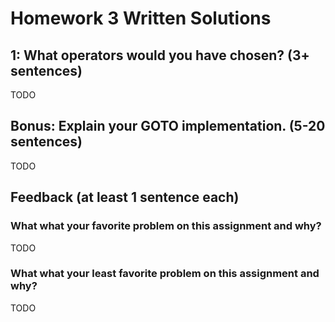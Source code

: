 # Homework 3 Written Solutions

## 1: What operators would you have chosen? (3+ sentences)

TODO

## Bonus: Explain your GOTO implementation. (5-20 sentences)

TODO

## Feedback (at least 1 sentence each)

### What what your favorite problem on this assignment and why?

TODO

### What what your least favorite problem on this assignment and why?

TODO
